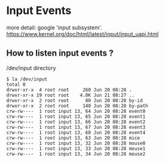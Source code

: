 # Input Events

more detail: google 'input subsystem'.
https://www.kernel.org/doc/html/latest/input/input_uapi.html

## How to listen input events ?

/dev/input directory
```
$ la /dev/input
total 0
drwxr-xr-x  4 root root     260 Jun 20 08:28 .
drwxr-xr-x 19 root root    4.0K Jun 21 08:27 ..
drwxr-xr-x  2 root root      80 Jun 20 08:28 by-id
drwxr-xr-x  2 root root     140 Jun 20 08:28 by-path
crw-rw----  1 root input 13, 64 Jun 20 08:28 event0
crw-rw----  1 root input 13, 65 Jun 20 08:28 event1
crw-rw----  1 root input 13, 66 Jun 20 08:28 event2
crw-rw----  1 root input 13, 67 Jun 20 08:28 event3
crw-rw----  1 root input 13, 68 Jun 20 08:28 event4
crw-rw----  1 root input 13, 63 Jun 20 08:28 mice
crw-rw----  1 root input 13, 32 Jun 20 08:28 mouse0
crw-rw----  1 root input 13, 33 Jun 20 08:28 mouse1
crw-rw----  1 root input 13, 34 Jun 20 08:28 mouse2
```
